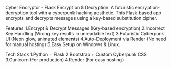 Cyber Encryptor - Flask Encryption & Decryption: A futuristic encryption-decryption tool with a cyberpunk hacking aesthetic. This Flask-based app encrypts and decrypts messages using a key-based substitution cipher.

Features 1.Encrypt & Decrypt Messages (Key-based encryption) 2.Incorrect Key Handling (Wrong key results in unreadable text) 3.Futuristic Cyberpunk UI (Neon glow, animated elements) 4.Auto-Deployment via Render (No need for manual hosting) 5.Easy Setup on Windows & Linux.

Tech Stack 1.Python + Flask 2.Bootstrap + Custom Cyberpunk CSS 3.Gunicorn (For production) 4.Render (For easy hosting)
